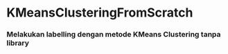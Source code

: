 # KMeansClusteringFromScratch

### Melakukan labelling dengan metode KMeans Clustering tanpa library
